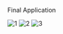 Final Application

![1](https://user-images.githubusercontent.com/93527566/168613565-da789703-e1c0-4c50-9c66-0a41cb424859.png)
![2](https://user-images.githubusercontent.com/93527566/168613569-ea4a4ce9-6d05-42fc-9d66-fd7165c10f87.png)
![3](https://user-images.githubusercontent.com/93527566/168613573-9c72b39f-4ca4-412c-b0b7-733036d68627.png)
